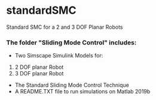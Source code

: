 # standardSMC
Standard SMC for a 2 and 3 DOF Planar Robots

### The folder "Sliding Mode Control" includes:
- Two Simscape Simulink Models for:
 1. 2 DOF planar Robot
 2. 3 DOF planar Robot
- The Standard Sliding Mode Control Technique
- A README.TXT file to run simulations on Matlab 2019b


